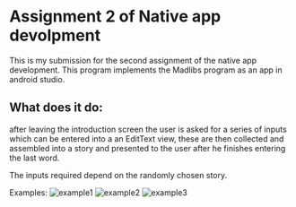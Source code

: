 # Assignment 2 of Native app devolpment

This is my submission for the second assignment of the native app development.
This program implements the Madlibs program as an app in android studio.

## What does it do:

after leaving the introduction screen the user is asked for a series of inputs which can be entered into a an EditText view, these are then collected and assembled into a story and presented to the user after he finishes entering the last word.

The inputs required depend on the randomly chosen story.

Examples:
![example1](https://octodex.github.com/images/yaktocat.png)
![example2](https://octodex.github.com/images/yaktocat.png)
![example3](https://octodex.github.com/images/yaktocat.png)

